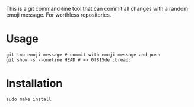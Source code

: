 This is a git command-line tool that can commit all changes with a random emoji message.
For worthless repositories.

# Usage
```
git tmp-emoji-message # commit with emoji message and push
git show -s --oneline HEAD # => 0f815de :bread:
```

# Installation
```
sudo make install
```
